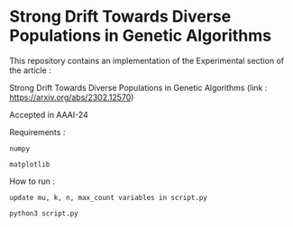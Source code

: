 # Strong Drift Towards Diverse Populations in Genetic Algorithms
This repository contains an implementation of the Experimental section of the article : 

Strong Drift Towards Diverse Populations in Genetic Algorithms (link : https://arxiv.org/abs/2302.12570)

Accepted in AAAI-24 

Requirements : 

	numpy 
 
 	matplotlib
  
How to run : 

	update mu, k, n, max_count variables in script.py 
 
 	python3 script.py

